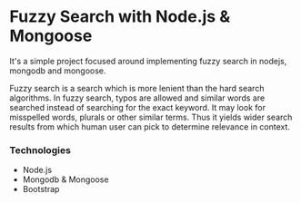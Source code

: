# Fuzzy Search with Node.js & Mongoose

It's a simple project focused around implementing fuzzy search in nodejs, mongodb and mongoose. 

Fuzzy search is a search which is more lenient than the hard search algorithms. In fuzzy search, typos are allowed and similar words are searched instead of searching for the exact keyword. It may look for misspelled words, plurals or other similar terms. Thus it yields wider search results from which human user can pick to determine relevance in context.





### Technologies

- Node.js
- Mongodb & Mongoose
- Bootstrap